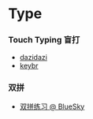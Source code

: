 # Type

### Touch Typing 盲打

-   [dazidazi](https://dazidazi.com/)
-   [keybr](https://www.keybr.com/)

### 双拼

-   [双拼练习 @ BlueSky](https://api.ihint.me/shuang/)
